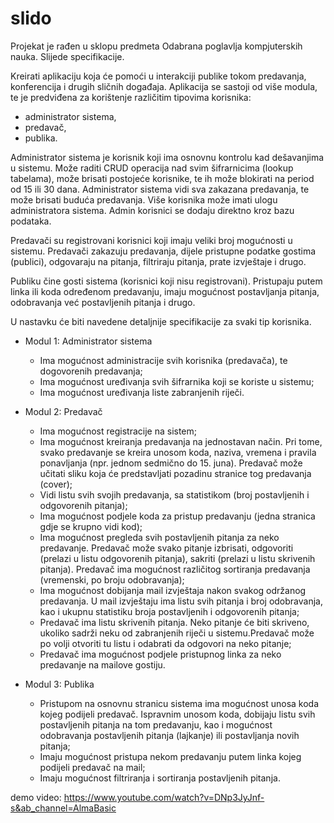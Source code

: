 # slido
Projekat je rađen u sklopu predmeta Odabrana poglavlja kompjuterskih nauka. Slijede specifikacije.

Kreirati aplikaciju koja će pomoći u interakciji publike tokom predavanja, konferencija i drugih sličnih događaja.
Aplikacija se sastoji od više modula, te je predviđena za korištenje različitim tipovima korisnika:
- administrator sistema,
- predavač,
- publika.

Administrator sistema je korisnik koji ima osnovnu kontrolu kad dešavanjima u sistemu. Može raditi CRUD operacija nad svim šifrarnicima (lookup tabelama), može brisati postojeće korisnike, te ih može blokirati na period od 15 ili 30 dana. Administrator sistema vidi sva zakazana predavanja, te može brisati buduća predavanja. Više korisnika može imati ulogu administratora sistema. Admin korisnici se dodaju direktno kroz bazu podataka.

Predavači su registrovani korisnici koji imaju veliki broj mogućnosti u sistemu. Predavači zakazuju predavanja, dijele pristupne podatke gostima (publici), odgovaraju na pitanja, filtriraju pitanja, prate izvještaje i drugo.

Publiku čine gosti sistema (korisnici koji nisu registrovani). Pristupaju putem linka ili koda određenom predavanju, imaju mogućnost postavljanja pitanja, odobravanja već postavljenih pitanja i drugo.

U nastavku će biti navedene detaljnije specifikacije za svaki tip korisnika.

* Modul 1: Administrator sistema
    - Ima mogućnost administracije svih korisnika (predavača), te dogovorenih predavanja;
    - Ima mogućnost uređivanja svih šifrarnika koji se koriste u sistemu;
    - Ima mogućnost uređivanja liste zabranjenih riječi.

* Modul 2: Predavač
    - Ima mogućnost registracije na sistem;
    - Ima mogućnost kreiranja predavanja na jednostavan način. Pri tome, svako predavanje se kreira unosom koda, naziva, vremena i pravila ponavljanja (npr. jednom sedmično do 15. juna). Predavač može učitati sliku koja će predstavljati pozadinu stranice tog predavanja (cover);
    - Vidi listu svih svojih predavanja, sa statistikom (broj postavljenih i odgovorenih pitanja);
    - Ima mogućnost podjele koda za pristup predavanju (jedna stranica gdje se krupno vidi kod);
    - Ima mogućnost pregleda svih postavljenih pitanja za neko predavanje. Predavač može svako pitanje izbrisati, odgovoriti (prelazi u listu odgovorenih pitanja), sakriti (prelazi u listu skrivenih pitanja). Predavač ima mogućnost različitog sortiranja predavanja (vremenski, po broju odobravanja);
    - Ima mogućnost dobijanja mail izvještaja nakon svakog održanog predavanja. U mail izvještaju ima listu svih pitanja i broj odobravanja, kao i ukupnu statistiku broja postavljenih i odgovorenih pitanja;
    - Predavač ima listu skrivenih pitanja. Neko pitanje će biti skriveno, ukoliko sadrži neku od zabranjenih riječi u sistemu.Predavač može po volji otvoriti tu listu i odabrati da odgovori na neko pitanje;
    - Predavač ima mogućnost podjele pristupnog linka za neko predavanje na mailove gostiju.

* Modul 3: Publika
    - Pristupom na osnovnu stranicu sistema ima mogućnost unosa koda kojeg podijeli predavač. Ispravnim unosom koda, dobijaju listu svih postavljenih pitanja na tom predavanju, kao i mogućnost odobravanja postavljenih pitanja (lajkanje) ili postavljanja novih pitanja;
    - Imaju mogućnost pristupa nekom predavanju putem linka kojeg podijeli predavač na mail;
    - Imaju mogućnost filtriranja i sortiranja postavljenih pitanja.

demo video: https://www.youtube.com/watch?v=DNp3JyJnf-s&ab_channel=AlmaBasic
